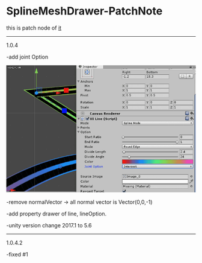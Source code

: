 # SplineMeshDrawer-PatchNote

this is patch node of [it](https://assetstore.unity.com/packages/tools/modeling/spline-mesh-drawer-102377)

-----

1.0.4 

-add joint Option 

![example](JointOption.gif)

-remove normalVector -> all normal vector is Vector(0,0,-1)

-add property drawer of line, lineOption.

-unity version change 2017.1 to 5.6

----

1.0.4.2

-fixed #1
